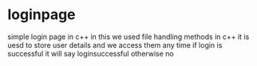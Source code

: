 # loginpage
simple login page in c++
in this we used file handling methods in c++
it is uesd  to store user details and we access them any time 
if login is successful it will say loginsuccessful otherwise no
